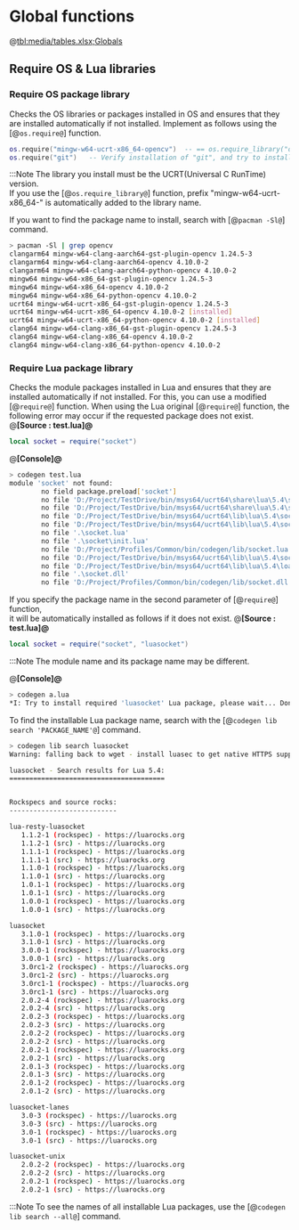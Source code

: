 # Global functions

@<tbl:media/tables.xlsx;Globals>

 
## Require OS & Lua libraries

### Require OS package library

Checks the OS libraries or packages installed in OS and ensures that they are installed automatically if not installed.
Implement as follows using the [@<code>os.require@</code>] function.

```lua
os.require("mingw-w64-ucrt-x86_64-opencv")	-- == os.require_library("opencv")
os.require("git")	-- Verify installation of "git", and try to install if not
```
:::Note
The library you install must be the UCRT(Universal C RunTime) version. \
If you use the [@<code>os.require_library@</code>] function, prefix "mingw-w64-ucrt-x86_64-" is automatically added to the library name.

 
If you want to find the package name to install, search with [@<code>pacman -Sl@</code>] command.

```bash
> pacman -Sl | grep opencv
clangarm64 mingw-w64-clang-aarch64-gst-plugin-opencv 1.24.5-3
clangarm64 mingw-w64-clang-aarch64-opencv 4.10.0-2
clangarm64 mingw-w64-clang-aarch64-python-opencv 4.10.0-2
mingw64 mingw-w64-x86_64-gst-plugin-opencv 1.24.5-3
mingw64 mingw-w64-x86_64-opencv 4.10.0-2
mingw64 mingw-w64-x86_64-python-opencv 4.10.0-2
ucrt64 mingw-w64-ucrt-x86_64-gst-plugin-opencv 1.24.5-3
ucrt64 mingw-w64-ucrt-x86_64-opencv 4.10.0-2 [installed]
ucrt64 mingw-w64-ucrt-x86_64-python-opencv 4.10.0-2 [installed]
clang64 mingw-w64-clang-x86_64-gst-plugin-opencv 1.24.5-3
clang64 mingw-w64-clang-x86_64-opencv 4.10.0-2
clang64 mingw-w64-clang-x86_64-python-opencv 4.10.0-2
```

 
### Require Lua package library

Checks the module packages installed in Lua and ensures that they are installed automatically if not installed.
For this, you can use a modified [@<code>require@</code>] function.
When using the Lua original [@<code>require@</code>] function, the following error may occur if the requested package does not exist.
@<b>[Source : test.lua]@</b>
```lua
local socket = require("socket")
```
 
@<b>[Console]@</b>
```bash
> codegen test.lua
module 'socket' not found:
        no field package.preload['socket']
        no file 'D:/Project/TestDrive/bin/msys64/ucrt64\share\lua\5.4\socket.lua'
        no file 'D:/Project/TestDrive/bin/msys64/ucrt64\share\lua\5.4\socket\init.lua'
        no file 'D:/Project/TestDrive/bin/msys64/ucrt64\lib\lua\5.4\socket.lua'
        no file 'D:/Project/TestDrive/bin/msys64/ucrt64\lib\lua\5.4\socket\init.lua'
        no file '.\socket.lua'
        no file '.\socket\init.lua'
        no file 'D:/Project/Profiles/Common/bin/codegen/lib/socket.lua'
        no file 'D:/Project/TestDrive/bin/msys64/ucrt64\lib\lua\5.4\socket.dll'
        no file 'D:/Project/TestDrive/bin/msys64/ucrt64\lib\lua\5.4\loadall.dll'
        no file '.\socket.dll'
        no file 'D:/Project/Profiles/Common/bin/codegen/lib/socket.dll'
```
 
If you specify the package name in the second parameter of [@<code>require@</code>] function, \
it will be automatically installed as follows if it does not exist.
@<b>[Source : test.lua]@</b>
```lua
local socket = require("socket", "luasocket")
```
:::Note
The module name and its package name may be different.
 
@<b>[Console]@</b>
```bash
> codegen a.lua
*I: Try to install required 'luasocket' Lua package, please wait... Done.
```
 
To find the installable Lua package name, search with the [@<code>codegen lib search 'PACKAGE_NAME'@</code>] command.
```bash
> codegen lib search luasocket
Warning: falling back to wget - install luasec to get native HTTPS support

luasocket - Search results for Lua 5.4:
=======================================


Rockspecs and source rocks:
---------------------------

lua-resty-luasocket
   1.1.2-1 (rockspec) - https://luarocks.org
   1.1.2-1 (src) - https://luarocks.org
   1.1.1-1 (rockspec) - https://luarocks.org
   1.1.1-1 (src) - https://luarocks.org
   1.1.0-1 (rockspec) - https://luarocks.org
   1.1.0-1 (src) - https://luarocks.org
   1.0.1-1 (rockspec) - https://luarocks.org
   1.0.1-1 (src) - https://luarocks.org
   1.0.0-1 (rockspec) - https://luarocks.org
   1.0.0-1 (src) - https://luarocks.org

luasocket
   3.1.0-1 (rockspec) - https://luarocks.org
   3.1.0-1 (src) - https://luarocks.org
   3.0.0-1 (rockspec) - https://luarocks.org
   3.0.0-1 (src) - https://luarocks.org
   3.0rc1-2 (rockspec) - https://luarocks.org
   3.0rc1-2 (src) - https://luarocks.org
   3.0rc1-1 (rockspec) - https://luarocks.org
   3.0rc1-1 (src) - https://luarocks.org
   2.0.2-4 (rockspec) - https://luarocks.org
   2.0.2-4 (src) - https://luarocks.org
   2.0.2-3 (rockspec) - https://luarocks.org
   2.0.2-3 (src) - https://luarocks.org
   2.0.2-2 (rockspec) - https://luarocks.org
   2.0.2-2 (src) - https://luarocks.org
   2.0.2-1 (rockspec) - https://luarocks.org
   2.0.2-1 (src) - https://luarocks.org
   2.0.1-3 (rockspec) - https://luarocks.org
   2.0.1-3 (src) - https://luarocks.org
   2.0.1-2 (rockspec) - https://luarocks.org
   2.0.1-2 (src) - https://luarocks.org

luasocket-lanes
   3.0-3 (rockspec) - https://luarocks.org
   3.0-3 (src) - https://luarocks.org
   3.0-1 (rockspec) - https://luarocks.org
   3.0-1 (src) - https://luarocks.org

luasocket-unix
   2.0.2-2 (rockspec) - https://luarocks.org
   2.0.2-2 (src) - https://luarocks.org
   2.0.2-1 (rockspec) - https://luarocks.org
   2.0.2-1 (src) - https://luarocks.org
```
:::Note
To see the names of all installable Lua packages, use the [@<code>codegen lib search --all@</code>] command.